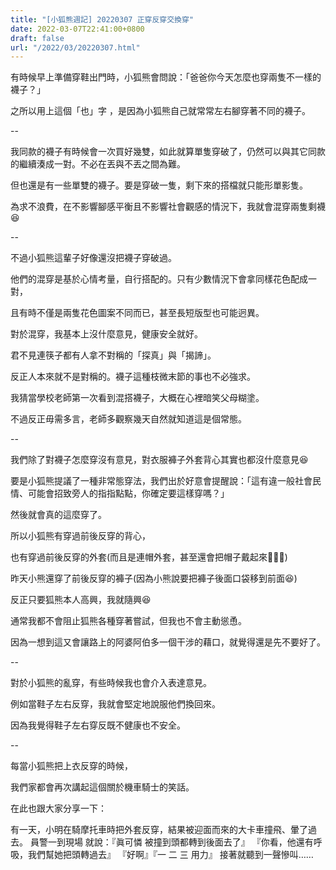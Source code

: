 ```yaml
---
title: "[小狐熊週記] 20220307 正穿反穿交換穿"
date: 2022-03-07T22:41:00+0800
draft: false
url: "/2022/03/20220307.html"
---
```


有時候早上準備穿鞋出門時，小狐熊會問說：「爸爸你今天怎麼也穿兩隻不一樣的襪子？」

之所以用上這個「也」字 ，是因為小狐熊自己就常常左右腳穿著不同的襪子。

--

我同款的襪子有時候會一次買好幾雙，如此就算單隻穿破了，仍然可以與其它同款的繼續湊成一對。不必在丟與不丟之間為難。

但也還是有一些單雙的襪子。要是穿破一隻，剩下來的搭檔就只能形單影隻。

為求不浪費，在不影響腳感平衡且不影響社會觀感的情況下，我就會混穿兩隻剩襪😆

--

不過小狐熊這輩子好像還沒把襪子穿破過。

他們的混穿是基於心情考量，自行搭配的。只有少數情況下會拿同樣花色配成一對，

且有時不僅是兩隻花色圖案不同而已，甚至長短版型也可能迥異。




對於混穿，我基本上沒什麼意見，健康安全就好。

君不見連筷子都有人拿不對稱的「探真」與「揭諦」。

反正人本來就不是對稱的。襪子這種枝微末節的事也不必強求。




我猜當學校老師第一次看到混搭襪子，大概在心裡暗笑父母糊塗。

不過反正毋需多言，老師多觀察幾天自然就知道這是個常態。

--

我們除了對襪子怎麼穿沒有意見，對衣服褲子外套背心其實也都沒什麼意見😆

要是小狐熊提議了一種非常態穿法，我們出於好意會提醒說：「這有違一般社會民情、可能會招致旁人的指指點點，你確定要這樣穿嗎？」

然後就會真的這麼穿了。




所以小狐熊有穿過前後反穿的背心，

也有穿過前後反穿的外套(而且是連帽外套，甚至還會把帽子戴起來🤣🤣🤣)

昨天小熊還穿了前後反穿的褲子(因為小熊說要把褲子後面口袋移到前面😆)




反正只要狐熊本人高興，我就隨興😆




通常我都不會阻止狐熊各種穿著嘗試，但我也不會主動慫恿。

因為一想到這又會讓路上的阿婆阿伯多一個干涉的藉口，就覺得還是先不要好了。




--

對於小狐熊的亂穿，有些時候我也會介入表達意見。

例如當鞋子左右反穿，我就會堅定地說服他們換回來。

因為我覺得鞋子左右穿反既不健康也不安全。

--

每當小狐熊把上衣反穿的時候，

我們家都會再次講起這個關於機車騎士的笑話。

在此也跟大家分享一下：






有一天，小明在騎摩托車時把外套反穿，結果被迎面而來的大卡車撞飛、暈了過去。
員警一到現場 就說：『眞可憐 被撞到頭都轉到後面去了』
『你看，他還有呼吸，我們幫她把頭轉過去』
『好啊』『一 二 三 用力』
接著就聽到一聲慘叫……
